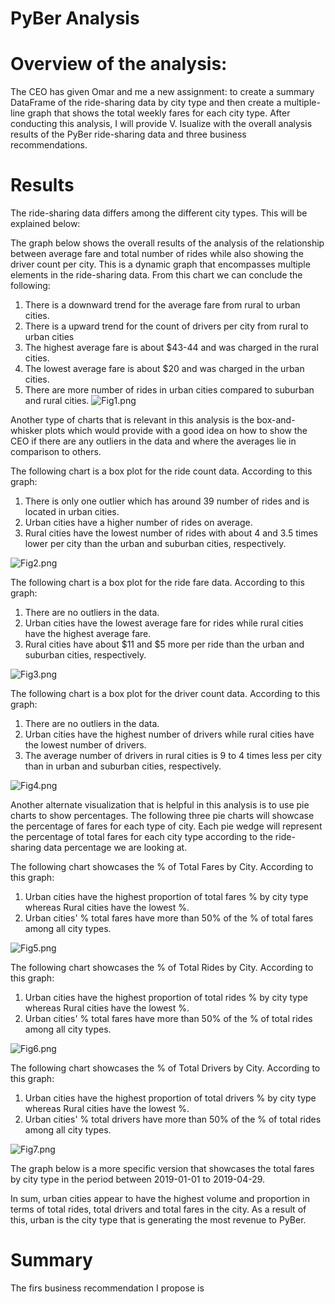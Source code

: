 # PyBer Analysis
# Overview of the analysis:
The CEO has given Omar and me a new assignment: to create a summary DataFrame of the ride-sharing data by city type and then create a multiple-line graph that shows the total weekly fares for each city type. After conducting this analysis, I will provide V. Isualize with the overall analysis results of the PyBer ride-sharing data and three business recommendations. 
# Results
The ride-sharing data differs among the different city types. This will be explained below:

The graph below shows the overall results of the analysis of the relationship between average fare and total number of rides while also showing the driver count per city. This is a dynamic graph that encompasses multiple elements in the ride-sharing data. From this chart we can conclude the following:
1. There is a downward trend for the average fare from rural to urban cities.
2. There is a upward trend for the count of drivers per city from rural to urban cities
3. The highest average fare is about $43-44 and was charged in the rural cities.
4. The lowest average fare is about $20 and was charged in the urban cities.
5. There are more number of rides in urban cities compared to suburban and rural cities.
![Fig1.png](https://github.com/WTAN241/PyBer_Analysis/blob/main/analysis/Fig1.png)

Another type of charts that is relevant in this analysis is the box-and-whisker plots which would provide with a good idea on how to show the CEO if there are any outliers in the data and where the averages lie in comparison to others. 

The following chart is a box plot for the ride count data. According to this graph:
1. There is only one outlier which has around 39 number of rides and is located in urban cities.
2. Urban cities have a higher number of rides on average.
3. Rural cities have the lowest number of rides with about 4 and 3.5 times lower per city than the urban and suburban cities, respectively.

![Fig2.png](https://github.com/WTAN241/PyBer_Analysis/blob/main/analysis/Fig2.png)

The following chart is a box plot for the ride fare data. According to this graph:
1. There are no outliers in the data.
2. Urban cities have the lowest average fare for rides while rural cities have the highest average fare.
3. Rural cities have about $11 and $5 more per ride than the urban and suburban cities, respectively.

![Fig3.png](https://github.com/WTAN241/PyBer_Analysis/blob/main/analysis/Fig3.png)

The following chart is a box plot for the driver count data. According to this graph:
1. There are no outliers in the data.
2. Urban cities have the highest number of drivers while rural cities have the lowest number of drivers.
3. The average number of drivers in rural cities is 9 to 4 times less per city than in urban and suburban cities, respectively.

![Fig4.png](https://github.com/WTAN241/PyBer_Analysis/blob/main/analysis/Fig4.png)

Another alternate visualization that is helpful in this analysis is to use pie charts to show percentages. The following three pie charts will showcase the percentage of fares for each type of city. Each pie wedge will represent the percentage of total fares for each city type according to the ride-sharing data percentage we are looking at.

The following chart showcases the % of Total Fares by City. According to this graph:
1. Urban cities have the highest proportion of total fares % by city type whereas Rural cities have the lowest %.
2. Urban cities' % total fares have more than 50% of the % of total fares among all city types.  

![Fig5.png](https://github.com/WTAN241/PyBer_Analysis/blob/main/analysis/Fig5.png)

The following chart showcases the % of Total Rides by City. According to this graph:
1. Urban cities have the highest proportion of total rides % by city type whereas Rural cities have the lowest %.
2. Urban cities' % total fares have more than 50% of the % of total rides among all city types.  

![Fig6.png](https://github.com/WTAN241/PyBer_Analysis/blob/main/analysis/Fig6.png)

The following chart showcases the % of Total Drivers by City. According to this graph:
1. Urban cities have the highest proportion of total drivers % by city type whereas Rural cities have the lowest %.
2. Urban cities' % total drivers have more than 50% of the % of total rides among all city types.  

![Fig7.png](https://github.com/WTAN241/PyBer_Analysis/blob/main/analysis/Fig7.png)

The graph below is a more specific version that showcases the total fares by city type in the period between 2019-01-01 to 2019-04-29.


In sum, urban cities appear to have the highest volume and proportion in terms of total rides, total drivers and total fares in the city. As a result of this, urban is the city type that is generating the most revenue to PyBer. 

# Summary

The firs business recommendation I propose is 
